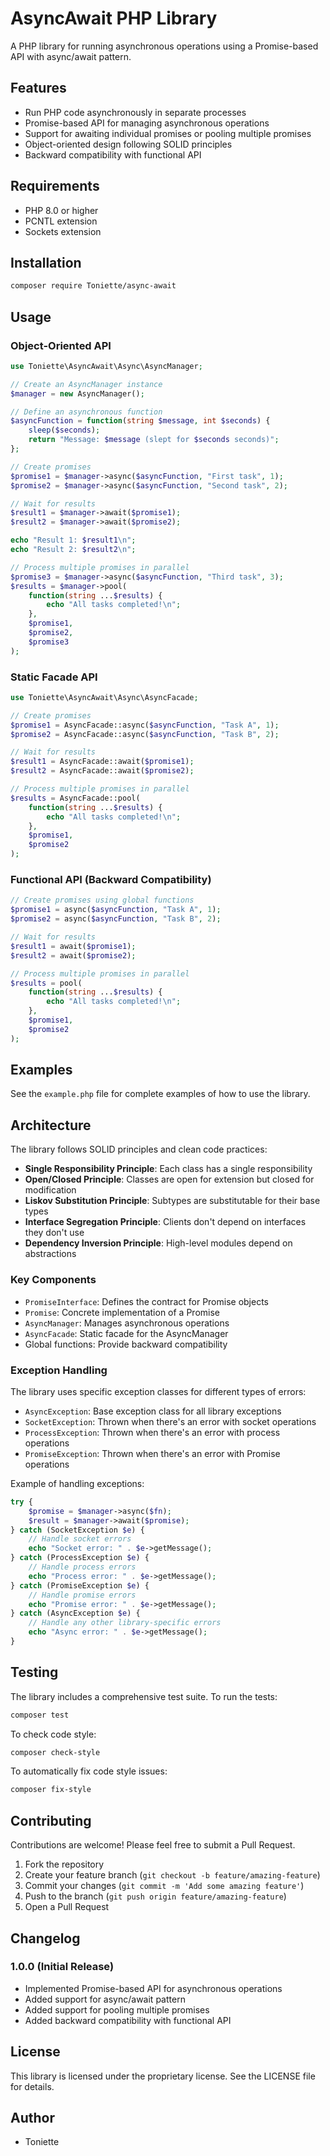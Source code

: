 # AsyncAwait PHP Library

A PHP library for running asynchronous operations using a Promise-based API with async/await pattern.

## Features

- Run PHP code asynchronously in separate processes
- Promise-based API for managing asynchronous operations
- Support for awaiting individual promises or pooling multiple promises
- Object-oriented design following SOLID principles
- Backward compatibility with functional API

## Requirements

- PHP 8.0 or higher
- PCNTL extension
- Sockets extension

## Installation

```bash
composer require Toniette/async-await
```

## Usage

### Object-Oriented API

```php
use Toniette\AsyncAwait\Async\AsyncManager;

// Create an AsyncManager instance
$manager = new AsyncManager();

// Define an asynchronous function
$asyncFunction = function(string $message, int $seconds) {
    sleep($seconds);
    return "Message: $message (slept for $seconds seconds)";
};

// Create promises
$promise1 = $manager->async($asyncFunction, "First task", 1);
$promise2 = $manager->async($asyncFunction, "Second task", 2);

// Wait for results
$result1 = $manager->await($promise1);
$result2 = $manager->await($promise2);

echo "Result 1: $result1\n";
echo "Result 2: $result2\n";

// Process multiple promises in parallel
$promise3 = $manager->async($asyncFunction, "Third task", 3);
$results = $manager->pool(
    function(string ...$results) {
        echo "All tasks completed!\n";
    },
    $promise1,
    $promise2,
    $promise3
);
```

### Static Facade API

```php
use Toniette\AsyncAwait\Async\AsyncFacade;

// Create promises
$promise1 = AsyncFacade::async($asyncFunction, "Task A", 1);
$promise2 = AsyncFacade::async($asyncFunction, "Task B", 2);

// Wait for results
$result1 = AsyncFacade::await($promise1);
$result2 = AsyncFacade::await($promise2);

// Process multiple promises in parallel
$results = AsyncFacade::pool(
    function(string ...$results) {
        echo "All tasks completed!\n";
    },
    $promise1,
    $promise2
);
```

### Functional API (Backward Compatibility)

```php
// Create promises using global functions
$promise1 = async($asyncFunction, "Task A", 1);
$promise2 = async($asyncFunction, "Task B", 2);

// Wait for results
$result1 = await($promise1);
$result2 = await($promise2);

// Process multiple promises in parallel
$results = pool(
    function(string ...$results) {
        echo "All tasks completed!\n";
    },
    $promise1,
    $promise2
);
```

## Examples

See the `example.php` file for complete examples of how to use the library.

## Architecture

The library follows SOLID principles and clean code practices:

- **Single Responsibility Principle**: Each class has a single responsibility
- **Open/Closed Principle**: Classes are open for extension but closed for modification
- **Liskov Substitution Principle**: Subtypes are substitutable for their base types
- **Interface Segregation Principle**: Clients don't depend on interfaces they don't use
- **Dependency Inversion Principle**: High-level modules depend on abstractions

### Key Components

- `PromiseInterface`: Defines the contract for Promise objects
- `Promise`: Concrete implementation of a Promise
- `AsyncManager`: Manages asynchronous operations
- `AsyncFacade`: Static facade for the AsyncManager
- Global functions: Provide backward compatibility

### Exception Handling

The library uses specific exception classes for different types of errors:

- `AsyncException`: Base exception class for all library exceptions
- `SocketException`: Thrown when there's an error with socket operations
- `ProcessException`: Thrown when there's an error with process operations
- `PromiseException`: Thrown when there's an error with Promise operations

Example of handling exceptions:

```php
try {
    $promise = $manager->async($fn);
    $result = $manager->await($promise);
} catch (SocketException $e) {
    // Handle socket errors
    echo "Socket error: " . $e->getMessage();
} catch (ProcessException $e) {
    // Handle process errors
    echo "Process error: " . $e->getMessage();
} catch (PromiseException $e) {
    // Handle promise errors
    echo "Promise error: " . $e->getMessage();
} catch (AsyncException $e) {
    // Handle any other library-specific errors
    echo "Async error: " . $e->getMessage();
}
```

## Testing

The library includes a comprehensive test suite. To run the tests:

```bash
composer test
```

To check code style:

```bash
composer check-style
```

To automatically fix code style issues:

```bash
composer fix-style
```

## Contributing

Contributions are welcome! Please feel free to submit a Pull Request.

1. Fork the repository
2. Create your feature branch (`git checkout -b feature/amazing-feature`)
3. Commit your changes (`git commit -m 'Add some amazing feature'`)
4. Push to the branch (`git push origin feature/amazing-feature`)
5. Open a Pull Request

## Changelog

### 1.0.0 (Initial Release)
- Implemented Promise-based API for asynchronous operations
- Added support for async/await pattern
- Added support for pooling multiple promises
- Added backward compatibility with functional API

## License

This library is licensed under the proprietary license. See the LICENSE file for details.

## Author

- Toniette
